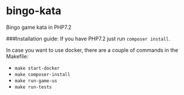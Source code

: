 # bingo-kata
Bingo game kata in PHP7.2

###Installation guide:
If you have PHP7.2 just run `composer install`.

In case you want to use docker, there are a couple of commands in the Makefile:
- `make start-docker`
- `make composer-install`
- `make run-game-us`
- `make run-tests`